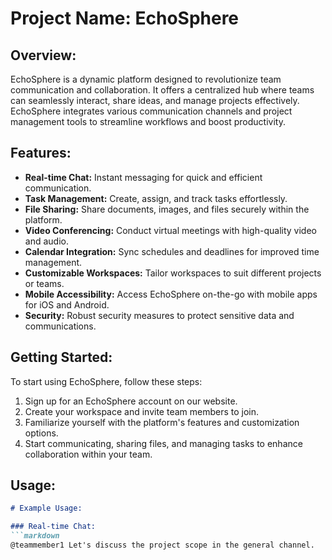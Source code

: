 # Project Name: EchoSphere

## Overview:
EchoSphere is a dynamic platform designed to revolutionize team communication and collaboration. It offers a centralized hub where teams can seamlessly interact, share ideas, and manage projects effectively. EchoSphere integrates various communication channels and project management tools to streamline workflows and boost productivity.

## Features:
- **Real-time Chat:** Instant messaging for quick and efficient communication.
- **Task Management:** Create, assign, and track tasks effortlessly.
- **File Sharing:** Share documents, images, and files securely within the platform.
- **Video Conferencing:** Conduct virtual meetings with high-quality video and audio.
- **Calendar Integration:** Sync schedules and deadlines for improved time management.
- **Customizable Workspaces:** Tailor workspaces to suit different projects or teams.
- **Mobile Accessibility:** Access EchoSphere on-the-go with mobile apps for iOS and Android.
- **Security:** Robust security measures to protect sensitive data and communications.

## Getting Started:
To start using EchoSphere, follow these steps:
1. Sign up for an EchoSphere account on our website.
2. Create your workspace and invite team members to join.
3. Familiarize yourself with the platform's features and customization options.
4. Start communicating, sharing files, and managing tasks to enhance collaboration within your team.

## Usage:
```markdown
# Example Usage:

### Real-time Chat:
```markdown
@teammember1 Let's discuss the project scope in the general channel.
